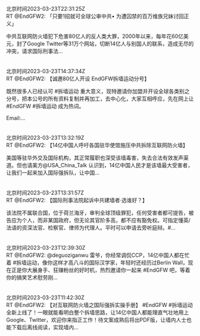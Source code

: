 北京时间2023-03-23T22:31:25Z<br>RT @EndGFW2: 「只要1招就可全球公审中共• 为遭囚禁的百万维族兄妹讨回正义」

中共互联网防火墙犯下危害80亿人的反人类大罪，2000年以来，每年花60亿美元，封了Google Twitter等31万个网站，切断14亿人与别国人的联系，造成无尽的冲突，请求国际刑事法…<br><br><br>北京时间2023-03-23T14:37:34Z<br>RT @EndGFW2: 【诚邀80亿人开设 EndGFW拆墙运动分号】

既然很多人已经认可 #拆墙运动 重大意义，现特邀请你加盟并开设全球各类别之分号，把本公号的所有资料复制并再加工，去中心化，大家互相呼应，先在网上让 #EndGFW #拆墙运动 成为热词。

Email:…<br><br><br>北京时间2023-03-23T13:32:19Z<br>RT @EndGFW2: 【14亿中国人呼吁各国驻华使馆施压中共拆除互联网防火墙】

美国等驻华外交及国际机构，其正常履职也深受该墙毒害，失去合法有效发声渠道。但也请美方@USA_China_Talk
认识到，14亿中国人民才是该墙最大受害者，让我们一起来加入国际强拆队，让中国…<br><br><br>北京时间2023-03-23T13:31:57Z<br>RT @EndGFW2: 【国际刑事法院起诉中共建墙者·选谁好？】

该法院不属联合国，位于荷兰海牙，审判全球顶级罪犯，任何受害者都可提告，被告应为个人，而非某国政府，但无论其官阶多高，都不应有豁免权。可指定懂英/法语的资深法官、检察官、律师为代理人。平时可以申请去旁听庭辩。#…<br><br><br>北京时间2023-03-23T12:39:30Z<br>RT @EndGFW2: @deguoziganwu 雷爷，你经常调侃CCP，14亿中国人都在忙着 #拆墙运动，像你这样才高八斗的国际汉学家，年轻时还经历过Berlin Wall，现在正是你大展身手、狂赚粉丝的好时机，热烈邀请你一起来 #EndGFW 吧，等着你的搞笑艺术慰劳刚…<br><br><br>北京时间2023-03-23T11:42:30Z<br>RT @EndGFW2: 【对互联网防火墙之国际强拆实操手册】
#EndGFW #拆墙运动 
全新上线了！一眼就能看明白整个拆墙思路，让14亿中国人都能理直气壮地用上Google、Twitter，欢迎你来指正工作！待文案成熟后将出PDF版，让墙内人士也能下载后离线阅读，实现墙内…<br><br><br>